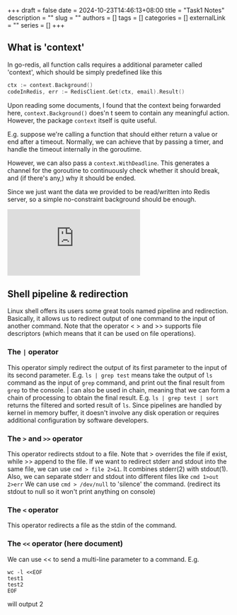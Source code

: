 +++ 
draft = false
date = 2024-10-23T14:46:13+08:00
title = "Task1 Notes"
description = ""
slug = ""
authors = []
tags = []
categories = []
externalLink = ""
series = []
+++

## What is 'context'

In go-redis, all function calls requires a additional parameter called 'context', which should be simply predefined like this
```go
ctx := context.Background()
codeInRedis, err := RedisClient.Get(ctx, email).Result()
```
Upon reading some documents, I found that the context being forwarded here, `context.Background()` does'n t seem to contain any meaningful action. However, the package `context` itself is quite useful.

E.g. suppose we're calling a function that should either return a value or end after a timeout. Normally, we can achieve that by passing a timer, and handle the timeout internally in the goroutime.

However, we can also pass a `context.WithDeadline`. This generates a channel for the goroutine to continuously check whether it should break, and (if there's any,) why it should be ended.

Since we just want the data we provided to be read/written into Redis server, so a simple no-constraint background should be enough.

![reference](https://www.topgoer.com/%E5%B8%B8%E7%94%A8%E6%A0%87%E5%87%86%E5%BA%93/Context.html)

## Shell pipeline & redirection
Linux shell offers its users some great tools named pipeline and redirection. Basically, it allows us to redirect output of one command to the input of another command. Note that the operator < > and >> supports file descriptors (which means that it can be used on file operations).

### The `|` operator
This operator simply redirect the output of its first parameter to the input of its second parameter.
E.g. `ls | grep test` means take the output of `ls` command as the input of `grep` command, and print out the final result from `grep` to the console.
| can also be used in chain, meaning that we can form a chain of processing to obtain the final result.
E.g. `ls | grep test | sort` returns the filtered and sorted result of `ls`.
Since pipelines are handled by kernel in memory buffer, it doesn't involve any disk operation or requires additional configuration by software developers.

### The `>` and `>>` operator
This operator redirects stdout to a file. Note that > overrides the file if exist, while >> append to the file.
If we want to redirect stderr and stdout into the same file, we can use `cmd > file 2>&1`. It combines stderr(2) with stdout(1).
Also, we can separate stderr and stdout into different files like `cmd 1>out 2>err`
We can use `cmd > /dev/null` to 'silence' the command. (redirect its stdout to null so it won't print anything on console)

### The `<` operator
This operator redirects a file as the stdin of the command. 

### The `<<` operator (here document)
We can use << to send a multi-line parameter to a command. 
E.g. 
```shell
wc -l <<EOF
test1
test2
EOF
```
will output 2 